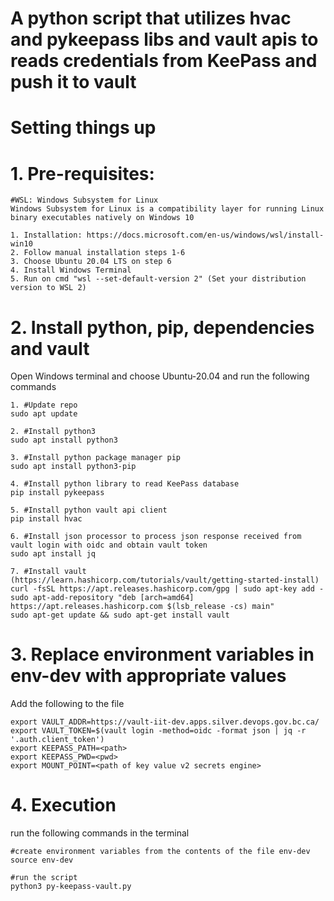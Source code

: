 # A python script that utilizes hvac and pykeepass libs and vault apis to reads credentials from KeePass and push it to vault #

# Setting things up #

# 1. Pre-requisites: #

```
#WSL: Windows Subsystem for Linux
Windows Subsystem for Linux is a compatibility layer for running Linux binary executables natively on Windows 10

1. Installation: https://docs.microsoft.com/en-us/windows/wsl/install-win10
2. Follow manual installation steps 1-6
3. Choose Ubuntu 20.04 LTS on step 6
4. Install Windows Terminal
5. Run on cmd "wsl --set-default-version 2" (Set your distribution version to WSL 2)

```

# 2. Install python, pip, dependencies and vault #

Open Windows terminal and choose Ubuntu-20.04 and run the following commands

```
1. #Update repo
sudo apt update

2. #Install python3
sudo apt install python3

3. #Install python package manager pip
sudo apt install python3-pip

4. #Install python library to read KeePass database
pip install pykeepass

5. #Install python vault api client
pip install hvac

6. #Install json processor to process json response received from vault login with oidc and obtain vault token
sudo apt install jq

7. #Install vault (https://learn.hashicorp.com/tutorials/vault/getting-started-install)
curl -fsSL https://apt.releases.hashicorp.com/gpg | sudo apt-key add -
sudo apt-add-repository "deb [arch=amd64] https://apt.releases.hashicorp.com $(lsb_release -cs) main"
sudo apt-get update && sudo apt-get install vault
```

# 3. Replace environment variables in env-dev with appropriate values #

Add the following to the file

```
export VAULT_ADDR=https://vault-iit-dev.apps.silver.devops.gov.bc.ca/
export VAULT_TOKEN=$(vault login -method=oidc -format json | jq -r '.auth.client_token')
export KEEPASS_PATH=<path>
export KEEPASS_PWD=<pwd>
export MOUNT_POINT=<path of key value v2 secrets engine>
```

# 4. Execution #

run the following commands in the terminal

```
#create environment variables from the contents of the file env-dev
source env-dev

#run the script
python3 py-keepass-vault.py
```
